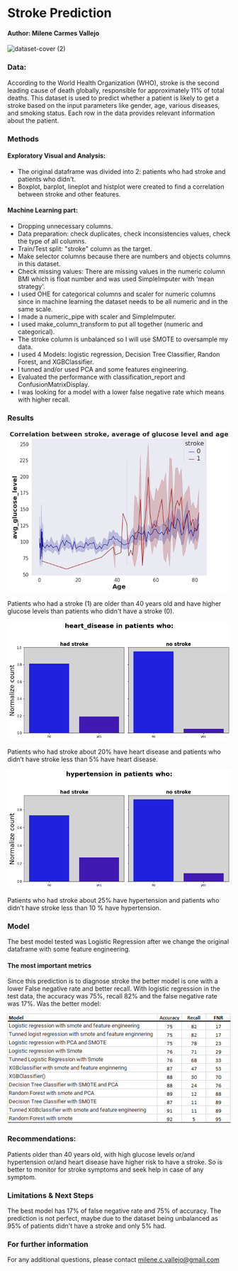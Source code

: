 # Stroke Prediction 
#### Author: Milene Carmes Vallejo


![dataset-cover (2)](https://user-images.githubusercontent.com/112773242/203482910-40b46c69-0c62-4bee-802e-4a0d89acdca2.jpg)




### Data:

According to the World Health Organization (WHO), stroke is the second leading cause of death globally, responsible for approximately 11% of total deaths. This dataset is used to predict whether a patient is likely to get a stroke based on the input parameters like gender, age, various diseases, and smoking status. Each row in the data provides relevant information about the patient.

### Methods

#### Exploratory Visual and Analysis: 

- The original dataframe was divided into 2: patients who had stroke and patients who didn't. 
- Boxplot, barplot, lineplot and histplot were created to find a correlation between stroke and other features. 

#### Machine Learning part: 
- Dropping unnecessary columns.
- Data preparation: check duplicates, check inconsistencies values, check the type of all columns. 
- Train/Test split: "stroke" column as the target.
- Make selector columns because there are numbers and objects columns in this dataset.
- Check missing values: There are missing values in the numeric column BMI which is float number and was used SimpleImputer with ‘mean strategy'.
- I used OHE for categorical columns and scaler for numeric columns since in machine learning the dataset needs to be all numeric and in the same scale. 
- I made a numeric_pipe with scaler and SimpleImputer. 
- I used make_column_transform to put all together (numeric and categorical). 
- The stroke column is unbalanced so I will use SMOTE to oversample my data.
- I used 4 Models:  logistic regression, Decision Tree Classifier, Randon Forest, and XGBClassifier. 
- I tunned and/or used PCA and some features engineering. 
- Evaluated the performance with classification_report and ConfusionMatrixDisplay.
- I was looking for a model with a lower false negative rate which means with higher recall. 
 

### Results

![Stroke_Prediction_project_2](age.png)

Patients who had a stroke (1) are older than 40 years old and have higher glucose levels than patients who didn't have a stroke (0). 


![Stroke_Prediction_project_2](heart.png)

Patients who had stroke about 20% have heart disease and patients who didn’t have stroke less than 5% have heart disease. 



![Stroke_Prediction_project_2](hypertension.png)

Patients who had stroke about 25% have hypertension and patients who  didn’t have stroke less than 10 % have hypertension. 



### Model
The best model tested was Logistic Regression after we change the original dataframe with some feature engineering. 

#### The most important metrics

Since this prediction is to diagnose stroke the better model is one with a lower False negative rate and better recall. With logistic regression in the test data, the accuracy was 75%, recall 82% and the false negative rate was 17%.  Was the better model: 

![Stroke_Prediction_project_2](stroke4.png)


### Recommendations:
Patients older than 40 years old, with high glucose levels or/and hypertension or/and heart disease have higher risk to have a stroke. So is better to monitor for stroke symptoms and seek help in case of any symptom.

  

### Limitations & Next Steps
The best model has 17% of false negative rate and 75% of accuracy. The prediction is not perfect, maybe due to the dataset being unbalanced as 95% of patients didn't have a stroke and only 5% had.

### For further information
For any additional questions, please contact milene.c.vallejo@gmail.com
